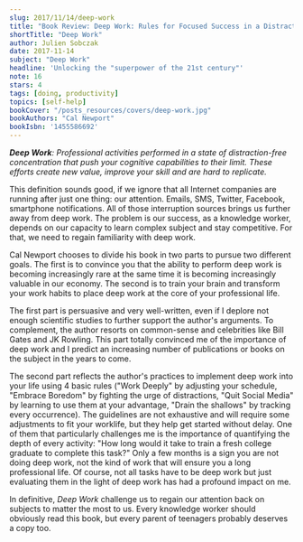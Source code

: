 ```yaml
---
slug: 2017/11/14/deep-work
title: "Book Review: Deep Work: Rules for Focused Success in a Distracted World"
shortTitle: "Deep Work"
author: Julien Sobczak
date: 2017-11-14
subject: "Deep Work"
headline: 'Unlocking the "superpower of the 21st century"'
note: 16
stars: 4
tags: [doing, productivity]
topics: [self-help]
bookCover: "/posts_resources/covers/deep-work.jpg"
bookAuthors: "Cal Newport"
bookIsbn: '1455586692'
---
```


*__Deep Work__: Professional activities performed in a state of distraction-free concentration that push your cognitive capabilities to their limit. These efforts create new value, improve your skill and are hard to replicate.*

This definition sounds good, if we ignore that all Internet companies are running after just one thing: our attention. Emails, SMS, Twitter, Facebook, smartphone notifications. All of those interruption sources brings us further away from deep work. The problem is our success, as a knowledge worker, depends on our capacity to learn complex subject and stay competitive. For that, we need to regain familiarity with deep work.

Cal Newport chooses to divide his book in two parts to pursue two different goals. The first is to convince you that the ability to perform deep work is becoming increasingly rare at the same time it is becoming increasingly valuable in our economy. The second is to train your brain and transform your work habits to place deep work at the core of your professional life.

The first part is persuasive and very well-written, even if I deplore not enough scientific studies to further support the author's arguments. To complement, the author resorts on common-sense and celebrities like Bill Gates and JK Rowling. This part totally convinced me of the importance of deep work and I predict an increasing number of publications or books on the subject in the years to come.

The second part reflects the author's practices to implement deep work into your life using 4 basic rules ("Work Deeply" by adjusting your schedule, "Embrace Boredom" by fighting the urge of distractions, "Quit Social Media" by learning to use them at your advantage, "Drain the shallows" by tracking every occurrence). The guidelines are not exhaustive and will require some adjustments to fit your worklife, but they help get started without delay. One of them that particularly challenges me is the importance of quantifying the depth of every activity: "How long would it take to train a fresh college graduate to complete this task?" Only a few months is a sign you are not doing deep work, not the kind of work that will ensure you a long professional life. Of course, not all tasks have to be deep work but just evaluating them in the light of deep work has had a profound impact on me.

In definitive, *Deep Work* challenge us to regain our attention back on subjects to matter the most to us. Every knowledge worker should obviously read this book, but every parent of teenagers probably deserves a copy too.
